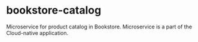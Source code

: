 # bookstore-catalog
Microservice for product catalog in Bookstore. Microservice is a part of the Cloud-native application.
